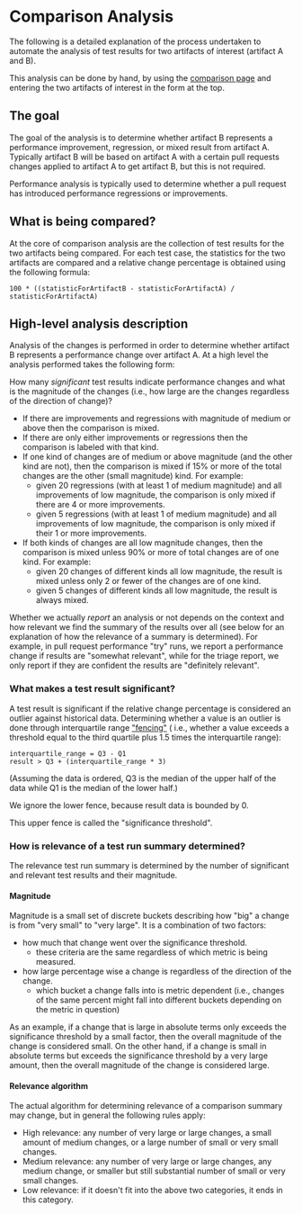 # Comparison Analysis

The following is a detailed explanation of the process undertaken to automate the analysis of test results for two
artifacts of interest (artifact A and B).

This analysis can be done by hand, by using the [comparison page](https://perf.rust-lang.org/compare.html) and entering
the two artifacts of interest in the form at the top.

## The goal

The goal of the analysis is to determine whether artifact B represents a performance improvement, regression, or mixed
result from artifact A. Typically artifact B will be based on artifact A with a certain pull requests changes applied to
artifact A to get artifact B, but this is not required.

Performance analysis is typically used to determine whether a pull request has introduced performance regressions or
improvements.

## What is being compared?

At the core of comparison analysis are the collection of test results for the two artifacts being compared. For each
test case, the statistics for the two artifacts are compared and a relative change percentage is obtained using the
following formula:

```
100 * ((statisticForArtifactB - statisticForArtifactA) / statisticForArtifactA)
```

## High-level analysis description

Analysis of the changes is performed in order to determine whether artifact B represents a performance change over
artifact A. At a high level the analysis performed takes the following form:

How many _significant_ test results indicate performance changes and what is the magnitude of the changes (i.e., how
large are the changes regardless of the direction of change)?

* If there are improvements and regressions with magnitude of medium or above then the comparison is mixed.
* If there are only either improvements or regressions then the comparison is labeled with that kind.
* If one kind of changes are of medium or above magnitude (and the other kind are not), then the comparison is mixed if
  15% or more of the total changes are the other (small magnitude) kind. For example:
    * given 20 regressions (with at least 1 of medium magnitude) and all improvements of low magnitude, the comparison
      is only mixed if there are 4 or more improvements.
    * given 5 regressions (with at least 1 of medium magnitude) and all improvements of low magnitude, the comparison is
      only mixed if their 1 or more improvements.
* If both kinds of changes are all low magnitude changes, then the comparison is mixed unless 90% or more of total
  changes are of one kind. For example:
    * given 20 changes of different kinds all low magnitude, the result is mixed unless only 2 or fewer of the
      changes are of one kind.
    * given 5 changes of different kinds all low magnitude, the result is always mixed.

Whether we actually _report_ an analysis or not depends on the context and how relevant we find the summary of the
results over all (see below for an explanation of how the relevance of a summary is determined). For example, in pull
request performance "try" runs, we report a performance change if results are "somewhat relevant", while for the triage
report, we only report if they are confident the results are "definitely relevant".

### What makes a test result significant?

A test result is significant if the relative change percentage is considered an outlier against historical data.
Determining whether a value is an outlier is done through interquartile
range ["fencing"](https://www.statisticshowto.com/upper-and-lower-fences/#:~:text=Upper%20and%20lower%20fences%20cordon,%E2%80%93%20(1.5%20*%20IQR)) (
i.e., whether a value exceeds a threshold equal to the third quartile plus 1.5 times the interquartile range):

```
interquartile_range = Q3 - Q1
result > Q3 + (interquartile_range * 3)
```

(Assuming the data is ordered, Q3 is the median of the upper half of the data while Q1 is the median of the lower half.)

We ignore the lower fence, because result data is bounded by 0.

This upper fence is called the "significance threshold".

### How is relevance of a test run summary determined?

The relevance test run summary is determined by the number of significant and relevant test results and their magnitude.

#### Magnitude

Magnitude is a small set of discrete buckets describing how "big" a change is from "very small" to "very large". It is a
combination of two factors:

* how much that change went over the significance threshold.
    * these criteria are the same regardless of which metric is being measured.
* how large percentage wise a change is regardless of the direction of the change.
    * which bucket a change falls into is metric dependent (i.e., changes of the same percent might fall into different
      buckets depending on the metric in question)

As an example, if a change that is large in absolute terms only exceeds the significance threshold by a small factor,
then the overall magnitude of the change is considered small. On the other hand, if a change is small in absolute terms
but exceeds the significance threshold by a very large amount, then the overall magnitude of the change is considered
large.

#### Relevance algorithm

The actual algorithm for determining relevance of a comparison summary may change, but in general the following rules
apply:

* High relevance: any number of very large or large changes, a small amount of medium changes, or a large number of
  small or very small changes.
* Medium relevance: any number of very large or large changes, any medium change, or smaller but still substantial
  number of small or very small changes.
* Low relevance: if it doesn't fit into the above two categories, it ends in this category.
